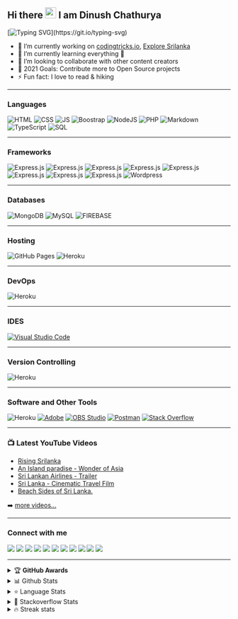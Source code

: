 ## Hi there <img src="https://media.giphy.com/media/hvRJCLFzcasrR4ia7z/giphy.gif" width="25px"></a> I am Dinush Chathurya
[![Typing SVG](https://readme-typing-svg.herokuapp.com/?lines=Fullstack+Developer;Open-Source+Enthusiast;Social+Media+Influencer;Blogger;YouTube+Content+Creator;and+Film+Maker!;)](https://git.io/typing-svg)

<!-- ### I'm Social Media Influencer, Developer, Content Creator and Blogger! -->

- 🔭 I’m currently working on  [codingtricks.io](http://codingtricks.io/), [Explore Srilanka](https://www.youtube.com/channel/UCEByobwqWIcn7ujLG9TTDcQ)
- 🌱 I’m currently learning everything 🤣
- 👯 I’m looking to collaborate with other content creators
- 🥅 2021 Goals: Contribute more to Open Source projects
- ⚡ Fun fact: I love to read & hiking

---

### Languages 

<img alt="HTML" src="https://img.shields.io/badge/HTML%20-%23E34F26.svg?logo=html5&logoColor=white" />
<img alt="CSS" src="https://img.shields.io/badge/CSS%20-%231572B6.svg?logo=css3&logoColor=white" />
<img alt="JS" src="https://img.shields.io/badge/JavaScript%20-%23F7DF1E.svg?logo=javascript&logoColor=black" />
<img alt="Boostrap" src="https://img.shields.io/badge/-Bootstrap-563D7C?&logo=bootstrap" />
<img alt="NodeJS" src="https://img.shields.io/badge/Node.js%20-%2343853D.svg?logo=node-dot-js&logoColor=white" />
<img alt="PHP" src="https://img.shields.io/badge/PHP-%23777BB4.svg?logo=php&logoColor=white"/>
<img alt="Markdown" src="https://img.shields.io/badge/Markdown-%23000000.svg?logo=markdown&logoColor=white" />
<img alt="TypeScript" src="https://img.shields.io/badge/TypeScript%20-%23007ACC.svg?logo=typescript&logoColor=white" />
<img alt="SQL" src="https://img.shields.io/badge/SQL%20-%23025E8C.svg?logo=amazon-dynamodb&logoColor=white" />

---
### Frameworks

<img alt="Express.js" src="https://img.shields.io/badge/Express.js%20-%23404d59.svg?logo=express&logoColor=white" />
<img alt="Express.js" src="https://img.shields.io/badge/Laravel-black?&logo=laravel&logoColor" />
<img alt="Express.js" src="https://img.shields.io/badge/React-20232A?&logo=react&logoColor=61DAFB" />
<img alt="Express.js" src="https://img.shields.io/badge/Vue.js-35495E?&logo=vue-dot-js&logoColor=4FC08D" />
<img alt="Express.js" src="https://img.shields.io/badge/Angular-DD0031?&logo=angular&logoColor=white" />
<img alt="Express.js" src="https://img.shields.io/badge/Tailwind_CSS-38B2AC?&logo=tailwind-css&logoColor=white" />
<img alt="Express.js" src="https://img.shields.io/badge/jQuery-0769AD?&logo=jquery&logoColor=white" />
<img alt="Express.js" src="https://img.shields.io/badge/GraphQl-E10098?&logo=graphql&logoColor=white" />
<img alt="Wordpress" src="https://img.shields.io/badge/Wordpress-21759B?logo=wordpress&logoColor=white" />

---

### Databases

<img alt="MongoDB" src ="https://img.shields.io/badge/MongoDB-%234ea94b.svg?logo=mongodb&logoColor=white"/>
<img alt="MySQL" src="https://img.shields.io/badge/MySQL-%2300f.svg?logo=mysql&logoColor=white"/>
<img alt="FIREBASE" src="https://img.shields.io/badge/Firebase-007ACC?&logo=firebase" />

---

### Hosting

<img alt="GitHub Pages" src="https://img.shields.io/badge/GitHub%20Pages-%23327FC7.svg?logo=github&logoColor=white" />
<img alt="Heroku" src="https://img.shields.io/badge/Heroku%20-%23430098.svg?logo=heroku&logoColor=white"/>

---
### DevOps

<img alt="Heroku" src="https://img.shields.io/badge/-Docker-black?&logo=docker"/>

---

### IDES

<a href="#"><img alt="Visual Studio Code" src="https://img.shields.io/badge/Visual%20Studio%20Code-0078d7.svg?logo=visual-studio-code&logoColor=white"></a>

---

### Version Controlling

<img alt="Heroku" src="https://img.shields.io/badge/-Git-black?style=flat-square&logo=git" />

---

### Software and Other Tools

<img alt="Heroku" src="https://img.shields.io/badge/-GitHub-181717?style=flat-square&logo=github" />
<a href="#"><img alt="Adobe" src="https://img.shields.io/badge/Adobe%20-%23FF0000.svg?logo=adobe&logoColor=white"></a>
<a href="#"><img alt="OBS Studio" src="https://img.shields.io/badge/-OBS%20Studio-302E31?logo=obs-studio&logoColor=white"></a>
<a href="#"><img alt="Postman" src="https://img.shields.io/badge/Postman-FF6C37?logo=postman&logoColor=white"></a>
<a href="#"><img alt="Stack Overflow" src="https://img.shields.io/badge/-Stack%20Overflow-FE7A16?logo=stack-overflow&logoColor=white"></a>

---

### 📺 Latest YouTube Videos

<!-- YOUTUBE:START -->
- [Rising Srilanka](https://www.youtube.com/watch?v=9E92mYNIepA)
- [An Island paradise - Wonder of Asia](https://www.youtube.com/watch?v=oOgxKIV641o)
- [Sri Lankan Airlines - Trailer](https://www.youtube.com/watch?v=U9oPv_T2k8g)
- [Sri  Lanka - Cinematic Travel Film](https://www.youtube.com/watch?v=wfhQf8EcSXU)
- [Beach Sides of Sri Lanka.](https://www.youtube.com/watch?v=imBeu23sUf8)
<!-- YOUTUBE:END -->


➡️ [more videos...](https://www.youtube.com/channel/UCEByobwqWIcn7ujLG9TTDcQ)

---

### Connect with me

[<img src="https://img.icons8.com/fluent/25/000000/facebook-new.png"/>](https://m.facebook.com/dinush.chathurya)
[<img src="https://img.icons8.com/fluent/25/000000/twitter.png"/>](https://twitter.com/DinushChathurya)
[<img src="https://img.icons8.com/color/25/000000/linkedin.png"/>](https://www.linkedin.com/in/dinushchathurya)
[<img src="https://img.icons8.com/fluent/25/000000/youtube-play.png"/>](https://www.youtube.com/channel/UCEByobwqWIcn7ujLG9TTDcQ)
[<img src="https://img.icons8.com/fluent/25/000000/domain.png"/>](https://dinushchathurya.github.io)
[<img src="https://img.icons8.com/color/25/000000/npm.png"/>](https://www.npmjs.com/~dinush)
[<img src="https://img.icons8.com/ios-filled/25/000000/laravel.png"/>](https://packagist.org/users/dinushchathurya/packages/)
[<img src="https://img.icons8.com/windows/25/000000/kaggle.png"/>](https://www.kaggle.com/dinushchathurya)
[<img src="https://img.icons8.com/ios-glyphs/25/000000/fm-radio.png"/>](https://dinushchathurya.github.io/radio)
[<img src="https://img.icons8.com/bubbles/25/000000/patreon.png"/>](https://www.patreon.com/dinushchathurya)
[<img src="https://img.icons8.com/color/25/000000/rss.png"/>](https://codingtricks.io/)

---
<!-- markdownlint-disable MD033 -->
<details>
    <summary>&#127942 <b>GitHub Awards</b></summary><br/>

![Github Trophy](https://github-profile-trophy.vercel.app/?username=dinushchathurya)

</details>

<details>
  <summary>📊 Github Stats</summary>
<br><br>
  <img alt="Dinush Chathurya Github Stats" src="https://github-readme-stats.vercel.app/api?username=dinushchathurya&count_private=true&show_icons=true&theme=algolia" style="height:214px;"/>
</details>

<details>
  <summary>&#11088 Language Stats</summary>
<br><br>
    <img alt="Top Languages" src="https://github-readme-stats.vercel.app/api/top-langs/?username=dinushchathurya&theme=algolia&langs_count=15&layout=compact" />

</details>

<details>
  <summary>&#127943 Stackoverflow Stats</summary>
  <br><br>

[![Omid Nikrah StackOverflow](https://github-readme-stackoverflow.vercel.app/?userID=9960450&theme=dark)](https://stackoverflow.com/users/9960450/dinush-chathurya)

</details>

<details>
<summary>🔥 Streak stats</summary>

[![GitHub Streak](https://github-readme-streak-stats.herokuapp.com?user=dinushchathurya&theme=highcontrast&hide_border=true)](https://git.io/streak-stats)

</details>
<!-- markdownlint-enable MD033 -->

